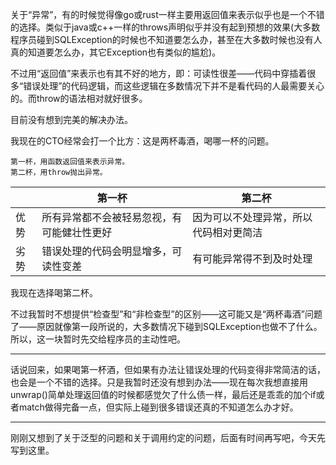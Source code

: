 关于“异常”，有的时候觉得像go或rust一样主要用返回值来表示似乎也是一个不错的选择。类似于java或c++一样的throws声明似乎并没有起到预想的效果(大多数程序员碰到SQLException的时候也不知道要怎么办，甚至在大多数时候也没有人真的知道要怎么办，其它Exception也有类似的尴尬)。

不过用“返回值”来表示也有其不好的地方，即：可读性很差——代码中穿插着很多“错误处理”的代码逻辑，而这些逻辑在多数情况下并不是看代码的人最需要关心的。而throw的语法相对就好很多。

目前没有想到完美的解决办法。

我现在的CTO经常会打一个比方：这是两杯毒酒，喝哪一杯的问题。

    第一杯，用函数返回值来表示异常。
    第二杯，用throw抛出异常。

|| 第一杯 | 第二杯 |
|-|---|---
|优势|所有异常都不会被轻易忽视，有可能健壮性更好|因为可以不处理异常，所以代码相对更简洁
|劣势|错误处理的代码会明显增多，可读性变差|有可能异常得不到及时处理

我现在选择喝第二杯。

不过我暂时不想提供“检查型”和“非检查型”的区别——这可能又是“两杯毒酒”问题了——原因就像第一段所说的，大多数情况下碰到SQLException也做不了什么。所以，这一块暂时先交给程序员的主动性吧。


---

话说回来，如果喝第一杯酒，但如果有办法让错误处理的代码变得非常简洁的话，也会是一个不错的选择。只是我暂时还没有想到办法——现在每次我想直接用unwrap()简单处理返回值的时候都感觉欠了什么债一样，最后还是乖乖的加个if或者match做得完备一点，但实际上碰到很多错误还真的不知道怎么办才好。

---

刚刚又想到了关于泛型的问题和关于调用约定的问题，后面有时间再写吧，今天先写到这里。